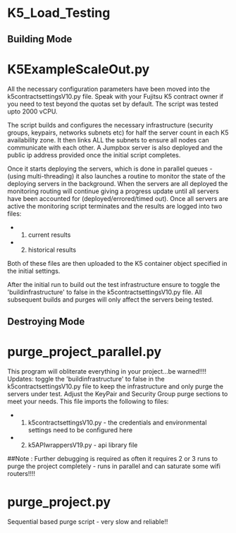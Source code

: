 # K5_Load_Testing

## Building Mode
# K5ExampleScaleOut.py
All the necessary configuration parameters have been moved into the k5contractsettingsV10.py file.
Speak with your Fujitsu K5 contract owner if you need to test beyond the quotas set by default. The script was tested upto 2000 vCPU.

The script builds and configures the necessary infrastructure (security groups, keypairs, networks subnets etc) for half the server count in each K5 availability zone. It then links ALL the subnets to ensure all nodes can communicate with each other. A Jumpbox server is also deployed and the public ip address provided once the initial script completes.

Once it starts deploying the servers, which is done in parallel queues - (using multi-threading) it also launches a routine to monitor the state of the deploying servers in the background.
When the servers are all deployed the monitoring routing will continue giving a progress update until all servers have been accounted for (deployed/errored/timed out).
Once all servers are active the monitoring script terminates and the results are logged into two files:
- 1. current results
- 2. historical results

Both of these files are then uploaded to the K5 container object specified in the initial settings.

After the initial run to build out the test infrastructure ensure to toggle the 'buildinfrastructure' to false in the k5contractsettingsV10.py file. All subsequent builds and purges will only affect the servers being tested.

## Destroying Mode
# purge_project_parallel.py
This program will obliterate everything in your project...be warned!!!!
Updates: toggle the 'buildinfrastructure' to false in the k5contractsettingsV10.py file to keep the infrastructure and only purge the servers under test.
Adjust the KeyPair and Security Group purge sections to meet your needs.
This file imports the following to files:
- 1. k5contractsettingsV10.py - the credentials and environmental settings need to be configured here
- 2. k5APIwrappersV19.py - api library file 

##Note : Further debugging is required as often it requires 2 or 3 runs to purge the project completely - runs in parallel and can saturate some wifi routers!!!!

# purge_project.py
Sequential based purge script - very slow and reliable!!

